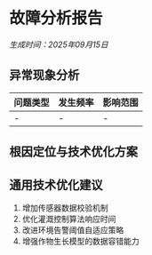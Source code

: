 ﻿# 故障分析报告
*生成时间：2025年09月15日*

## 异常现象分析
| 问题类型 | 发生频率 | 影响范围 |
|----------|----------|----------|
| - | - | - |

## 根因定位与技术优化方案
## 通用技术优化建议
1. 增加传感器数据校验机制
2. 优化灌溉控制算法响应时间
3. 改进环境告警阈值自适应策略
4. 增强作物生长模型的数据容错能力
